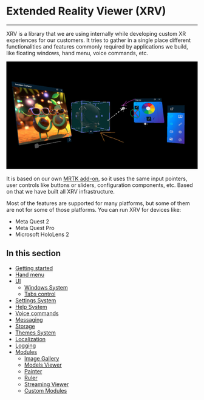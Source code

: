 # Extended Reality Viewer (XRV)

---

XRV is a library that we are using internally while developing custom XR experiences for our customers. It tries to gather in a single place different functionalities and features commonly required by applications we build, like floating windows, hand menu, voice commands, etc.

![XRV main image](images/main.jpg)

It is based on our own [MRTK add-on](../mrtk/index.md), so it uses the same input pointers, user controls like buttons or sliders, configuration components, etc. Based on that we have built all XRV infrastructure.

Most of the features are supported for many platforms, but some of them are not for some of those platforms. You can run XRV for devices like:
- Meta Quest 2
- Meta Quest Pro
- Microsoft HoloLens 2

## In this section

- [Getting started](getting_started.md)
- [Hand menu](hand_menu.md)
- [UI](ui/index.md)
  - [Windows System](ui/windows_system.md)
  - [Tabs control](ui/tabs_control.md)
- [Settings System](settings_system.md)
- [Help System](help_system.md)
- [Voice commands](voice_commands.md)
- [Messaging](messaging.md)
- [Storage](storage.md)
- [Themes System](themes.md)
- [Localization](localization.md)
- [Logging](logging.md)
- [Modules](modules/index.md)
  - [Image Gallery](modules/imageGallery/index.md)
  - [Models Viewer](modules/modelViewer/index.md)
  - [Painter](modules/painter/index.md)
  - [Ruler](modules/ruler/index.md)
  - [Streaming Viewer](modules/streamingviewer/index.md)
  - [Custom Modules](modules/customModule/index.md)
